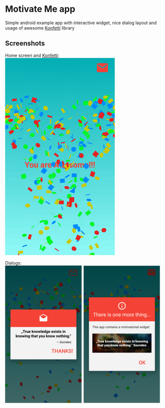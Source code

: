 # Motivate Me app

Simple android example app with interactive widget, nice dialog layout and usage of awesome [Konfetti] library

## Screenshots

Home screen and [Konfetti]:  
![Alt text](/screenshots/app.gif?raw=true)

Dialogs:  
![Alt text](/screenshots/dialogs.png?raw=true)


  [Konfetti]: <https://github.com/DanielMartinus/Konfetti>
